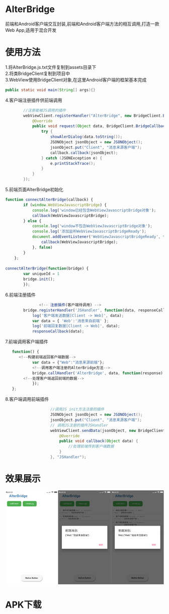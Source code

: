 # AlterBridge
前端和Android客户端交互封装,前端和Android客户端方法的相互调用,打造一款Web App,适用于混合开发

# 使用方法
1.将AlterBridge.js.txt文件复制到assets目录下  
2.将类BridgeClient复制到项目中  
3.WebView使用BridgeClient对象,在这里Android客户端的框架基本完成  
```Java
public static void main(String[] args){}
```

4.客户端注册插件供前端调用  
```Java
        //注册能被JS调用的插件
        webViewClient.registerHandler("AlterBridge", new BridgeClient.BridgeHandler() {
            @Override
            public void request(Object data, BridgeClient.BridgeCallback callback) {
                try {
                    showAlerDialog(data.toString());
                    JSONObject jsonObject = new JSONObject();
                    jsonObject.put("Client", "消息来源客户端");
                    callback.callback(jsonObject);
                } catch (JSONException e) {
                    e.printStackTrace();
                }
            }
        });
```
5.前端页面AlterBridge初始化  
```javascript
function connectAlterBridge(callback) {
		if (window.WebViewJavascriptBridge) {
		    console.log('window已经包含WebViewJavascriptBridge对象');
			callback(WebViewJavascriptBridge);
		} else {
		    console.log('window不包含WebViewJavascriptBridge对象');
		    console.log('添加监听WebViewJavascriptBridgeReady');
			document.addEventListener('WebViewJavascriptBridgeReady', function() {
				callback(WebViewJavascriptBridge);
			}, false)
		}
	};
  
connectAlterBridge(function(bridge) {
		var uniqueId = 1
		bridge.init();
		});
```
6.前端注册插件  
```javascript
               <!-- 注册插件(客户端待调用) -->
		bridge.registerHandler('JSHandler', function(data, responseCallback) {
			log('客户端发送数据[Client -> Web]', data);
			var data = { 'Web':'消息来自前端' };
			log('前端回复数据[Client -> Web]', data);
			responseCallback(data);
```
 
7.前端调用客户端插件  
```javascript
   function() {
      <!--构建前端返回客户端数据-->
			var data = {"Web":"消息来源前端"};
			<!--调用客户端注册的AlterBridge方法-->
			bridge.callHandler('AlterBridge', data, function(response) {
        <!--处理客户端返回前端的数据-->
			});
   };
```
8.客户端调用前端插件  
```Java
                    //调用JS init方法注册的插件
                    JSONObject jsonObject = new JSONObject();
                    jsonObject.put("Client", "消息来源客户端");
                    // 调用JS注册的插件JSHandler
                    webViewClient.sendData(jsonObject, new BridgeClient.BridgeCallback() {
                        @Override
                        public void callback(Object data) {
                            //处理前端传到客户端数据
                        }
                    }, "JSHandler");
```
# 效果展示
![image](https://github.com/DanielZhanggc/AlterBridge/blob/master/show.png)

# APK下载
